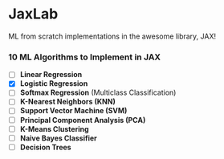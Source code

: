 # JaxLab
ML from scratch implementations in the awesome library, JAX!

### 10 ML Algorithms to Implement in JAX
- [ ] **Linear Regression**  
- [x] **Logistic Regression**  
- [ ] **Softmax Regression** (Multiclass Classification)  
- [ ] **K-Nearest Neighbors (KNN)**  
- [ ] **Support Vector Machine (SVM)**  
- [ ] **Principal Component Analysis (PCA)**  
- [ ] **K-Means Clustering**  
- [ ] **Naive Bayes Classifier**  
- [ ] **Decision Trees**  
